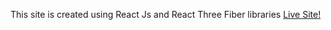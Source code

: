 This site is created using React Js and React Three Fiber libraries
[Live Site!](https://pokemons-by-abhijit.netlify.app/)
